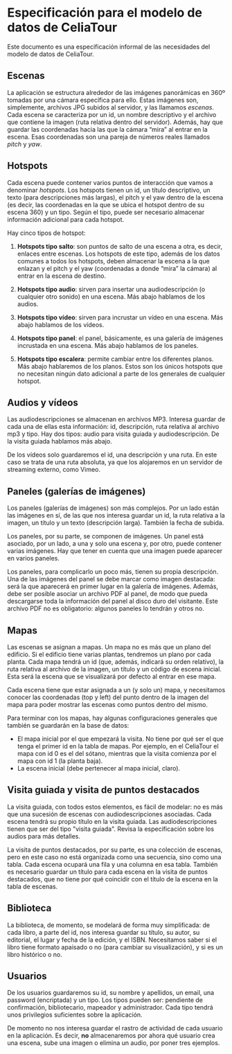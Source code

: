 # Especificación para el modelo de datos de CeliaTour

Este documento es una especificación informal de las necesidades del modelo de datos de CeliaTour.

## Escenas

La aplicación se estructura alrededor de las imágenes panorámicas en 360º tomadas por una cámara específica para ello. Estas imágenes son, simplemente, archivos JPG subidos al servidor, y las llamamos *escenas*. Cada escena se caracteriza por un id, un nombre descriptivo y el archivo que contiene la imagen (ruta relativa dentro del servidor). Además, hay que guardar las coordenadas hacia las que la cámara “mira” al entrar en la escena. Esas coordenadas son una pareja de números reales llamados *pitch* y *yaw*.

## Hotspots

Cada escena puede contener varios puntos de interacción que vamos a denominar *hotspots*. Los hotspots tienen un id, un título descriptivo, un texto (para descripciones más largas), el pitch y el yaw dentro de la escena (es decir, las coordenadas en la que se ubica el hotspot dentro de su escena 360) y un tipo. Según el tipo, puede ser necesario almacenar información adicional para cada hotspot.

Hay cinco tipos de hotspot:

1. **Hotspots tipo salto**: son puntos de salto de una escena a otra, es decir, enlaces entre escenas. Los hotspots de este tipo, además de los datos comunes a todos los hotspots, deben almacenar la escena a la que enlazan y el pitch y el yaw (coordenadas a donde “mira” la cámara) al entrar en la escena de destino.

2. **Hotspots tipo audio**: sirven para insertar una audiodescripción (o cualquier otro sonido) en una escena. Más abajo hablamos de los audios.

3. **Hotspots tipo vídeo**: sirven para incrustar un vídeo en una escena. Más abajo hablamos de los vídeos.

4. **Hotspots tipo panel**: el panel, básicamente, es una galería de imágenes incrustada en una escena. Más abajo hablamos de los paneles.

5. **Hotspots tipo escalera**: permite cambiar entre los diferentes planos. Más abajo hablaremos de los planos. Estos son los únicos hotspots que no necesitan ningún dato adicional a parte de los generales de cualquier hotspot.


## Audios y vídeos

Las audiodescripciones se almacenan en archivos MP3. Interesa guardar de cada una de ellas esta información: id, descripción, ruta relativa al archivo mp3 y tipo. Hay dos tipos: audio para visita guiada y audiodescripción. De la visita guiada hablamos más abajo.

De los vídeos solo guardaremos el id, una descripción y una ruta. En este caso se trata de una ruta absoluta, ya que los alojaremos en un servidor de streaming externo, como Vimeo.

## Paneles (galerías de imágenes)

Los paneles (galerías de imágenes) son más complejos. Por un lado están las imágenes en sí, de las que nos interesa guardar un id, la ruta relativa a la imagen, un título y un texto (descripción larga). También la fecha de subida. 

Los paneles, por su parte, se componen de imágenes. Un panel está asociado, por un lado, a una y solo una escena y, por otro, puede contener varias imágenes. Hay que tener en cuenta que una imagen puede aparecer en varios paneles. 

Los paneles, para complicarlo un poco más, tienen su propia descripción. Una de las imágenes del panel se debe marcar como imagen destacada: será la que aparecerá en primer lugar en la galería de imágenes. Además, debe ser posible asociar un archivo PDF al panel, de modo que pueda descargarse toda la información del panel al disco duro del visitante. Este archivo PDF no es obligatorio: algunos paneles lo tendrán y otros no.

## Mapas

Las escenas se asignan a mapas. Un mapa no es más que un plano del edificio. Si el edificio tiene varias plantas, tendremos un plano por cada planta. Cada mapa tendrá un id (que, además, indicará su orden relativo), la ruta relativa al archivo de la imagen, un título y un código de escena inicial. Esta será la escena que se visualizará por defecto al entrar en ese mapa.

Cada escena tiene que estar asignada a un (y solo un) mapa, y necesitamos conocer las coordenadas (top y left) del punto dentro de la imagen del mapa para poder mostrar las escenas como puntos dentro del mismo.

Para terminar con los mapas, hay algunas configuraciones generales que también se guardarán en la base de datos:
* El mapa inicial por el que empezará la visita. No tiene por qué ser el que tenga el primer id en la tabla de mapas. Por ejemplo, en el CeliaTour el mapa con id 0 es el del sótano, mientras que la visita comienza por el mapa con id 1 (la planta baja).
* La escena inicial (debe pertenecer al mapa inicial, claro).

## Visita guiada y visita de puntos destacados 

La visita guiada, con todos estos elementos, es fácil de modelar: no es más que una sucesión de escenas con audiodescripciones asociadas. Cada escena tendrá su propio título en la visita guiada. Las audiodescripciones tienen que ser del tipo "visita guiada". Revisa la especificación sobre los audios para más detalles.

La visita de puntos destacados, por su parte, es una colección de escenas, pero en este caso no está organizada como una secuencia, sino como una tabla. Cada escena ocupará una fila y una columna en esa tabla. También es necesario guardar un título para cada escena en la visita de puntos destacados, que no tiene por qué coincidir con el título de la escena en la tabla de escenas.

## Biblioteca

La biblioteca, de momento, se modelará de forma muy simplificada: de cada libro, a parte del id, nos interesa guardar su título, su autor, su editorial, el lugar y fecha de la edición, y el ISBN. Necesitamos saber si el libro tiene formato apaisado o no (para cambiar su visualización), y si es un libro histórico o no.

## Usuarios

De los usuarios guardaremos su id, su nombre y apellidos, un email, una password (encriptada) y un tipo. Los tipos pueden ser: pendiente de confirmación, bibliotecario, mapeador y administrador. Cada tipo tendrá unos privilegios suficientes sobre la aplicación.

De momento no nos interesa guardar el rastro de actividad de cada usuario en la aplicación. Es decir, **no** almacenaremos por ahora qué usuario crea una escena, sube una imagen o elimina un audio, por poner tres ejemplos.

